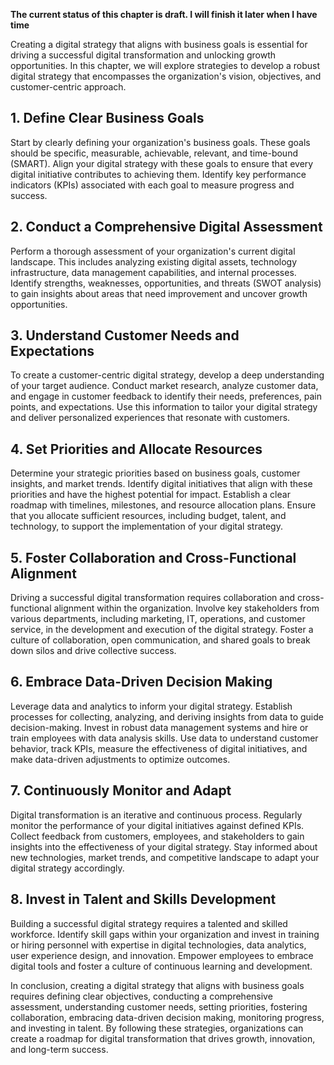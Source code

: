 **The current status of this chapter is draft. I will finish it later when I have time**

Creating a digital strategy that aligns with business goals is essential for driving a successful digital transformation and unlocking growth opportunities. In this chapter, we will explore strategies to develop a robust digital strategy that encompasses the organization's vision, objectives, and customer-centric approach.

**1. Define Clear Business Goals**
----------------------------------

Start by clearly defining your organization's business goals. These goals should be specific, measurable, achievable, relevant, and time-bound (SMART). Align your digital strategy with these goals to ensure that every digital initiative contributes to achieving them. Identify key performance indicators (KPIs) associated with each goal to measure progress and success.

**2. Conduct a Comprehensive Digital Assessment**
-------------------------------------------------

Perform a thorough assessment of your organization's current digital landscape. This includes analyzing existing digital assets, technology infrastructure, data management capabilities, and internal processes. Identify strengths, weaknesses, opportunities, and threats (SWOT analysis) to gain insights about areas that need improvement and uncover growth opportunities.

**3. Understand Customer Needs and Expectations**
-------------------------------------------------

To create a customer-centric digital strategy, develop a deep understanding of your target audience. Conduct market research, analyze customer data, and engage in customer feedback to identify their needs, preferences, pain points, and expectations. Use this information to tailor your digital strategy and deliver personalized experiences that resonate with customers.

**4. Set Priorities and Allocate Resources**
--------------------------------------------

Determine your strategic priorities based on business goals, customer insights, and market trends. Identify digital initiatives that align with these priorities and have the highest potential for impact. Establish a clear roadmap with timelines, milestones, and resource allocation plans. Ensure that you allocate sufficient resources, including budget, talent, and technology, to support the implementation of your digital strategy.

**5. Foster Collaboration and Cross-Functional Alignment**
----------------------------------------------------------

Driving a successful digital transformation requires collaboration and cross-functional alignment within the organization. Involve key stakeholders from various departments, including marketing, IT, operations, and customer service, in the development and execution of the digital strategy. Foster a culture of collaboration, open communication, and shared goals to break down silos and drive collective success.

**6. Embrace Data-Driven Decision Making**
------------------------------------------

Leverage data and analytics to inform your digital strategy. Establish processes for collecting, analyzing, and deriving insights from data to guide decision-making. Invest in robust data management systems and hire or train employees with data analysis skills. Use data to understand customer behavior, track KPIs, measure the effectiveness of digital initiatives, and make data-driven adjustments to optimize outcomes.

**7. Continuously Monitor and Adapt**
-------------------------------------

Digital transformation is an iterative and continuous process. Regularly monitor the performance of your digital initiatives against defined KPIs. Collect feedback from customers, employees, and stakeholders to gain insights into the effectiveness of your digital strategy. Stay informed about new technologies, market trends, and competitive landscape to adapt your digital strategy accordingly.

**8. Invest in Talent and Skills Development**
----------------------------------------------

Building a successful digital strategy requires a talented and skilled workforce. Identify skill gaps within your organization and invest in training or hiring personnel with expertise in digital technologies, data analytics, user experience design, and innovation. Empower employees to embrace digital tools and foster a culture of continuous learning and development.

In conclusion, creating a digital strategy that aligns with business goals requires defining clear objectives, conducting a comprehensive assessment, understanding customer needs, setting priorities, fostering collaboration, embracing data-driven decision making, monitoring progress, and investing in talent. By following these strategies, organizations can create a roadmap for digital transformation that drives growth, innovation, and long-term success.

